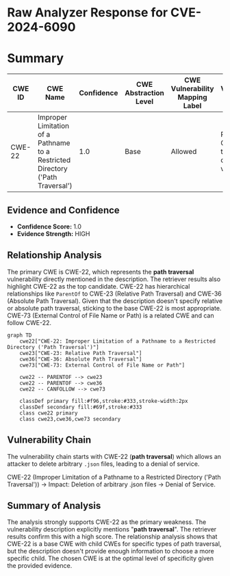 # Raw Analyzer Response for CVE-2024-6090

# Summary

| CWE ID | CWE Name | Confidence | CWE Abstraction Level | CWE Vulnerability Mapping Label | CWE-Vulnerability Mapping Notes |
|---|---|---|---|---|---|
| CWE-22 | Improper Limitation of a Pathname to a Restricted Directory ('Path Traversal') | 1.0 | Base | Allowed | Primary CWE: This is the root cause of the vulnerability. |

## Evidence and Confidence

*   **Confidence Score:** 1.0
*   **Evidence Strength:** HIGH

## Relationship Analysis
The primary CWE is CWE-22, which represents the **path traversal** vulnerability directly mentioned in the description. The retriever results also highlight CWE-22 as the top candidate. CWE-22 has hierarchical relationships like `ParentOf` to CWE-23 (Relative Path Traversal) and CWE-36 (Absolute Path Traversal). Given that the description doesn't specify relative or absolute path traversal, sticking to the base CWE-22 is most appropriate. CWE-73 (External Control of File Name or Path) is a related CWE and can follow CWE-22.

```mermaid
graph TD
    cwe22["CWE-22: Improper Limitation of a Pathname to a Restricted Directory ('Path Traversal')"]
    cwe23["CWE-23: Relative Path Traversal"]
    cwe36["CWE-36: Absolute Path Traversal"]
    cwe73["CWE-73: External Control of File Name or Path"]

    cwe22 -- PARENTOF --> cwe23
    cwe22 -- PARENTOF --> cwe36
    cwe22 -- CANFOLLOW --> cwe73

    classDef primary fill:#f96,stroke:#333,stroke-width:2px
    classDef secondary fill:#69f,stroke:#333
    class cwe22 primary
    class cwe23,cwe36,cwe73 secondary
```

## Vulnerability Chain
The vulnerability chain starts with CWE-22 (**path traversal**) which allows an attacker to delete arbitrary `.json` files, leading to a denial of service.

CWE-22 (Improper Limitation of a Pathname to a Restricted Directory ('Path Traversal')) -> Impact: Deletion of arbitrary .json files -> Denial of Service.

## Summary of Analysis
The analysis strongly supports CWE-22 as the primary weakness. The vulnerability description explicitly mentions "**path traversal**". The retriever results confirm this with a high score. The relationship analysis shows that CWE-22 is a base CWE with child CWEs for specific types of path traversal, but the description doesn't provide enough information to choose a more specific child. The chosen CWE is at the optimal level of specificity given the provided evidence.
